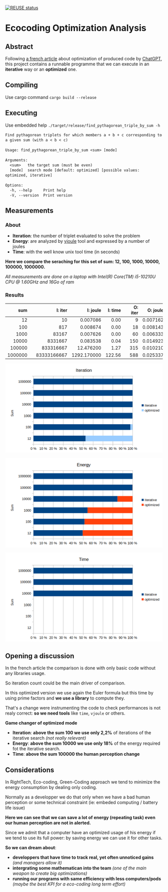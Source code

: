 <!--
SPDX-FileCopyrightText: 2023 Davidson <twister@davidson.fr>
SPDX-License-Identifier: CC-BY-NC-SA-4.0
-->

[![REUSE status](https://api.reuse.software/badge/github.com/fsfe/reuse-tool)](https://api.reuse.software/info/github.com/fsfe/reuse-tool)

# Ecocoding Optimization Analysis

## Abstract

Following [a french article](https://www.davidson.fr/blog/righttech-thinking) about optimization of produced code by [ChatGPT](https://openai.com/blog/chatgpt/), this project contains a runnable programme that we can execute in an **iterative** way or an **optimized** one.

## Compiling

Use cargo command `cargo build --release`

## Executing

Use embedded help `./target/release/find_pythagorean_triple_by_sum -h`

```
Find pythagorean triplets for which members a + b + c corresponding to a given sum (with a < b < c)

Usage: find_pythagorean_triple_by_sum <sum> [mode]

Arguments:
  <sum>   the target sum (must be even)
  [mode]  search mode [default: optimized] [possible values: optimized, iterative]

Options:
  -h, --help     Print help
  -V, --version  Print version
```

## Measurements

### About

* **Iteration**: the number of triplet evaluated to solve the problem 
* **Energy**: are analyzed by [vjoule](https://github.com/davidson-consulting/vjoule) tool and expressed by a number of joules
* **Time**: with the well know unix tool time (in seconds)

**Here we compare the seraching for this set of sum: 12, 100, 1000, 10000, 100000, 1000000.**

*All measurements are done on a laptop with Intel(R) Core(TM) i5-10210U CPU @ 1.60GHz and 16Go of ram*

### Results

|sum    | |I: iter    |I: joule    |I: time| |O: iter|O: joule |O: time|
|------:|-|----------:|-----------:|------:|-|------:|--------:|------:|
|     12| |         10|    0.007086|   0.00| |      9| 0.007162|   0.00|
|    100| |        817|    0.008674|   0.00| |     18| 0.008143|   0.00|
|   1000| |      83167|    0.007626|   0.00| |     60| 0.006333|   0.00|
|  10000| |    8331667|    0.083538|   0.04| |    150| 0.014923|   0.00|
| 100000| |  833316667|   12.476200|   1.27| |    315| 0.010210|   0.00|
|1000000| |83333166667| 1292.170000| 122.56| |    588| 0.025337|   0.00|


![Iteration %diff](https://github.com/davidson-consulting/Ecocoding-Optimization-Analysis/blob/main/measurements/iteration.png)

![Energy %diff](https://github.com/davidson-consulting/Ecocoding-Optimization-Analysis/blob/main/measurements/energy.png)

![Time %diff](https://github.com/davidson-consulting/Ecocoding-Optimization-Analysis/blob/main/measurements/time.png)

## Opening a discussion

In the french article the comparison is done with only basic code without any libraries usage.

So iteration count could be the main driver of comparison.

In this optimized version we use again the Euler formula but this time by using prime factors and **we use a library** to compute they.

That's a change were instrumenting the code to check performances is not realy correct: **so we need tools** like `time`, `vjoule` or others.

**Game changer of optimized mode**
* **Iteration**: **above the sum 100 we use only 2,2%** of iterations of the iterative search *(not really relevant)*
* **Energy**: **above the sum 10000 we use only 18%** of the energy required fot the iterative search.
* **Time**: **above the sum 100000 the human perception change**

## Considerations

In RightTech, Eco-coding, Green-Coding approach we tend to minimize the energy consumption by dealing only coding.

Normally as a developper we do that only when we have a bad human perception or some technical constraint (ie: embeded computing / battery life issue)

**Here we can see that we can save a lot of energy (repeating task) even our human perception are not in alerted.**

Since we admit that a computer have an optimized usage of his energy if we tend to use its full power: by saving energy we can use it for other tasks.

**So we can dream about**:
* **developpers that have time to track real, yet often unnoticed gains** *(and managers allow it)*
* **intergrating some mathematican into the team** *(one of the main weapon to create big optimizations)*
* **running our programs with same efficiency with less computers/pods** *(maybe the best KPI for a eco-coding long term effort)*

